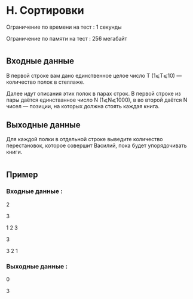 # H. Сортировки
Ограничение по времени на тест : 1 секунды

Ограничение по памяти на тест : 256 мегабайт

#

## Входные данные
В первой строке вам дано единственное целое число T (1⩽T⩽10) — количество полок в стеллаже.

Далее идут описания этих полок в парах строк. В первой строке из пары даётся единстванное число N (1⩽N⩽1000), в во второй даётся N чисел — позиции, на которых должна стоять каждая книга.

## Выходные данные
Для каждой полки в отдельной строке выведите количество перестановок, которое совершит Василий, пока будет упорядочивать книги.

#

## Пример

### Входные данные :
2

3

1 2 3

3

3 2 1
### Выходные данные :
0

3
